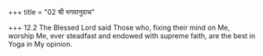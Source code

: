 +++
title = "02 श्री भगवानुवाच"

+++
12.2 The Blessed Lord said Those who, fixing their mind on Me, worship
Me, ever steadfast and endowed with supreme faith, are the best in Yoga
in My opinion.
